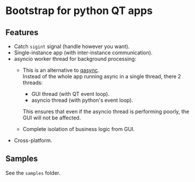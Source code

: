 # Bootstrap for python QT apps

## Features
* Catch `sigint` signal (handle however you want).
* Single-instance app (with inter-instance communication).
* asyncio worker thread for background processing:
  * This is an alternative to [qasync](https://github.com/CabbageDevelopment/qasync).  
    Instead of the whole app running async in a single thread, there 2 threads:
    * GUI thread (with QT event loop).
    * asyncio thread (with python's event loop).

    This ensures that even if the asyncio thread is performing poorly, the GUI will not be affected.
  * Complete isolation of business logic from GUI.
* Cross-platform.

## Samples
See the `samples` folder.

